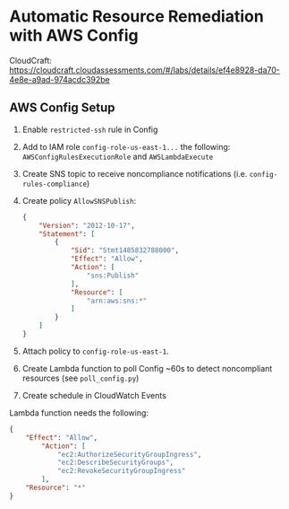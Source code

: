 # Automatic Resource Remediation with AWS Config

CloudCraft: <https://cloudcraft.cloudassessments.com/#/labs/details/ef4e8928-da70-4e8e-a9ad-974acdc392be>

## AWS Config Setup

1. Enable `restricted-ssh` rule in Config
1. Add to IAM role `config-role-us-east-1...` the following: `AWSConfigRulesExecutionRole` and `AWSLambdaExecute`
1. Create SNS topic to receive noncompliance notifications (i.e. `config-rules-compliance`)
1. Create policy `AllowSNSPublish`:

    ```json
    {
        "Version": "2012-10-17",
        "Statement": [
            {
                "Sid": "Stmt1485832788000",
                "Effect": "Allow",
                "Action": [
                    "sns:Publish"
                ],
                "Resource": [
                    "arn:aws:sns:*"
                ]
            }
        ]
    }
    ```

1. Attach policy to `config-role-us-east-1`.
1. Create Lambda function to poll Config ~60s to detect noncompliant resources (see `poll_config.py`)
1. Create schedule in CloudWatch Events

Lambda function needs the following:

```json
{
    "Effect": "Allow",
        "Action": [
            "ec2:AuthorizeSecurityGroupIngress",
            "ec2:DescribeSecurityGroups",
            "ec2:RevokeSecurityGroupIngress"
        ],
    "Resource": "*"
}
```
